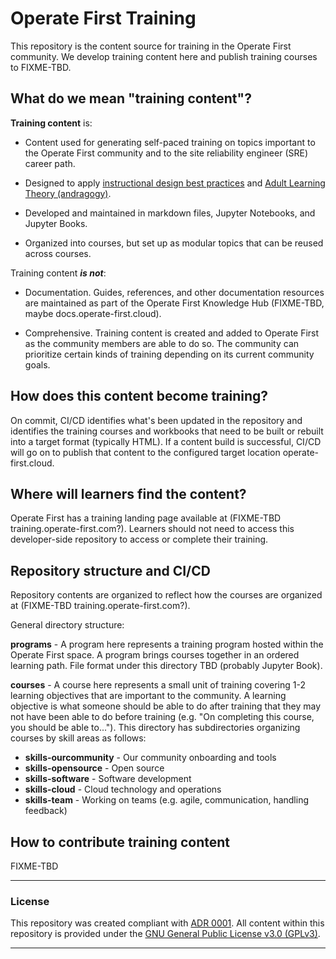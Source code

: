 # Operate First Training

This repository is the content source for training in the Operate First community. We develop training content here and publish training courses to FIXME-TBD.

## What do we mean "training content"?

**Training content** is:

* Content used for generating self-paced training on topics important to the Operate First community and to the site reliability engineer (SRE) career path.

* Designed to apply [instructional design best practices](https://blog.commlabindia.com/elearning-design/instructional-design-best-practices-guide) and [Adult Learning Theory (andragogy)](https://en.wikipedia.org/wiki/Andragogy).

* Developed and maintained in markdown files, Jupyter Notebooks, and Jupyter Books.

* Organized into courses, but set up as modular topics that can be reused across courses.

Training content ***is not***:

* Documentation. Guides, references, and other documentation resources are maintained as part of the Operate First Knowledge Hub (FIXME-TBD, maybe docs.operate-first.cloud).

* Comprehensive. Training content is created and added to Operate First as the community members are able to do so. The community can prioritize certain kinds of training depending on its current community goals.

## How does this content become training?

On commit, CI/CD identifies what's been updated in the repository and identifies the training courses and workbooks that need to be built or rebuilt into a target format (typically HTML). If a content build is successful, CI/CD will go on to publish that content to the configured target location operate-first.cloud.

## Where will learners find the content?

Operate First has a training landing page available at (FIXME-TBD training.operate-first.com?). Learners should not need to access this developer-side repository to access or complete their training.

## Repository structure and CI/CD

Repository contents are organized to reflect how the courses are organized at (FIXME-TBD training.operate-first.com?).

General directory structure:

**programs** - A program here represents a training program hosted within the Operate First space. A program brings courses together in an ordered learning path. File format under this directory TBD (probably Jupyter Book).

**courses** - A course here represents a small unit of training covering 1-2 learning objectives that are important to the community. A learning objective is what someone should be able to do after training that they may not have been able to do before training (e.g. "On completing this course, you should be able to..."). This directory has subdirectories organizing courses by skill areas as follows:

* **skills-ourcommunity** - Our community onboarding and tools
* **skills-opensource** - Open source
* **skills-software** - Software development
* **skills-cloud** - Cloud technology and operations
* **skills-team** - Working on teams (e.g. agile, communication, handling feedback)

## How to contribute training content

FIXME-TBD


<hr/>

### License

This repository was created compliant with [ADR 0001](https://www.operate-first.cloud/blueprints/blueprint/docs/adr/0001-use-gpl3-as-license.md). All content within this repository is provided under the [GNU General Public License v3.0 (GPLv3)](https://www.gnu.org/licenses/gpl-3.0.en.html).

<hr/>
